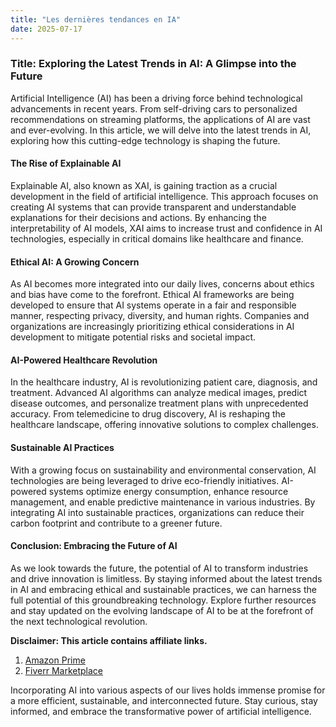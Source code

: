 ```yaml
---
title: "Les dernières tendances en IA"
date: 2025-07-17
---
```


### Title: Exploring the Latest Trends in AI: A Glimpse into the Future

Artificial Intelligence (AI) has been a driving force behind technological advancements in recent years. From self-driving cars to personalized recommendations on streaming platforms, the applications of AI are vast and ever-evolving. In this article, we will delve into the latest trends in AI, exploring how this cutting-edge technology is shaping the future.

#### The Rise of Explainable AI

Explainable AI, also known as XAI, is gaining traction as a crucial development in the field of artificial intelligence. This approach focuses on creating AI systems that can provide transparent and understandable explanations for their decisions and actions. By enhancing the interpretability of AI models, XAI aims to increase trust and confidence in AI technologies, especially in critical domains like healthcare and finance.

#### Ethical AI: A Growing Concern

As AI becomes more integrated into our daily lives, concerns about ethics and bias have come to the forefront. Ethical AI frameworks are being developed to ensure that AI systems operate in a fair and responsible manner, respecting privacy, diversity, and human rights. Companies and organizations are increasingly prioritizing ethical considerations in AI development to mitigate potential risks and societal impact.

#### AI-Powered Healthcare Revolution

In the healthcare industry, AI is revolutionizing patient care, diagnosis, and treatment. Advanced AI algorithms can analyze medical images, predict disease outcomes, and personalize treatment plans with unprecedented accuracy. From telemedicine to drug discovery, AI is reshaping the healthcare landscape, offering innovative solutions to complex challenges.

#### Sustainable AI Practices

With a growing focus on sustainability and environmental conservation, AI technologies are being leveraged to drive eco-friendly initiatives. AI-powered systems optimize energy consumption, enhance resource management, and enable predictive maintenance in various industries. By integrating AI into sustainable practices, organizations can reduce their carbon footprint and contribute to a greener future.

#### Conclusion: Embracing the Future of AI

As we look towards the future, the potential of AI to transform industries and drive innovation is limitless. By staying informed about the latest trends in AI and embracing ethical and sustainable practices, we can harness the full potential of this groundbreaking technology. Explore further resources and stay updated on the evolving landscape of AI to be at the forefront of the next technological revolution.

**Disclaimer: This article contains affiliate links.**
1. [Amazon Prime](https://www.amazon.fr/amazonprime?_encoding=UTF8&primeCampaignId=prime_assoc_ft&tag=zenzen0d-21France)
2. [Fiverr Marketplace](https://go.fiverr.com/visit/?bta=1071918&brand=fiverrmarketplace)

Incorporating AI into various aspects of our lives holds immense promise for a more efficient, sustainable, and interconnected future. Stay curious, stay informed, and embrace the transformative power of artificial intelligence.